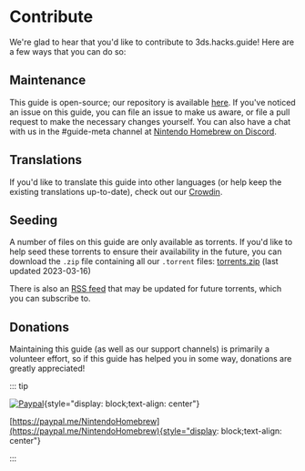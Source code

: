 # Contribute

We're glad to hear that you'd like to contribute to 3ds.hacks.guide! Here are a few ways that you can do so:

## Maintenance

This guide is open-source; our repository is available [here](https://github.com/hacks-guide/Guide_Panda). If you've noticed an issue on this guide, you can file an issue to make us aware, or file a pull request to make the necessary changes yourself. You can also have a chat with us in the #guide-meta channel at [Nintendo Homebrew on Discord](https://discord.gg/MWxPgEp).

## Translations

If you'd like to translate this guide into other languages (or help keep the existing translations up-to-date), check out our [Crowdin](https://crowdin.com/project/3ds-devguide).

## Seeding

A number of files on this guide are only available as torrents. If you'd like to help seed these torrents to ensure their availability in the future, you can download the `.zip` file containing all our `.torrent` files: [torrents.zip](https://3ds.hacks.guide/assets/torrents.zip) (last updated 2023-03-16)

There is also an [RSS feed](/rss.xml) that may be updated for future torrents, which you can subscribe to.

## Donations

Maintaining this guide (as well as our support channels) is primarily a volunteer effort, so if this guide has helped you in some way, donations are greatly appreciated!

::: tip

[![Paypal](/images/paypal_white.png)](https://paypal.me/NintendoHomebrew){style="display: block;text-align: center"}

[https://paypal.me/NintendoHomebrew](https://paypal.me/NintendoHomebrew){style="display: block;text-align: center"}

:::
